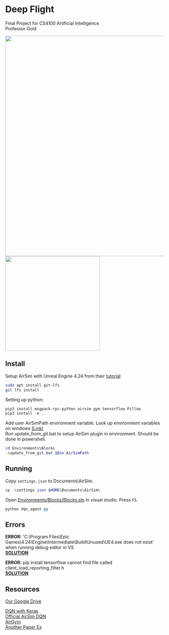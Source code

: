 # Deep Flight

Final Project for CS4100 Artificial Intelligence  
Professor Gold

<img src="docs/DeepFlight.png" height="700">  

<img src="docs/airsim_deepgif.gif" height="300">


## Install

Setup AirSim with Unreal Engine 4.24 from their [tutorial](https://microsoft.github.io/AirSim/build_windows/)

``` bash
sudo apt install git-lfs
git lfs install
```

Setting up python:  
``` powershell
pip3 install msgpack-rpc-python airsim gym tensorflow Pillow
pip3 install -e .
```

Add user AirSimPath environment variable. Look up environment variables on windows [(Link)](https://www.architectryan.com/2018/08/31/how-to-change-environment-variables-on-windows-10/)  
Run update_from_git.bat to setup AirSim plugin in environment. Should be done in powershell.  
``` powershell
cd Environments\Blocks
.\update_from_git.bat $Env:AirSimPath
```

## Running

Copy `settings.json` to Documents\AirSim.
``` powershell
cp .\settings.json $HOME\Documents\AirSim\
```

Open [Environments/Blocks/Blocks.sln](Environments/Blocks/Blocks.sln) in visual studio. Press `F5`.

```powershell
python dqn_agent.py
```

## Errors

**ERROR:** 'C:\Program Files\Epic Games\4.24\Engine\Intermediate\Build\Unused\UE4.exe does not exist'
    when running debug editor in VS  
**[SOLUTION](https://answers.unrealengine.com/questions/218266/unable-to-start-program-ue4exe-error.html)**

**ERROR:** pip install tensorflow cannot find file called client_load_reporting_filter.h  
**[SOLUTION](https://docs.python.org/3/using/windows.html#removing-the-max-path-limitation)**

## Resources

[Our Google Drive](https://drive.google.com/drive/u/1/folders/1pUoStc6qpU9d41R7aaGgp70TfvcZjjC6)

[DQN with Keras](https://towardsdatascience.com/reinforcement-learning-w-keras-openai-dqns-1eed3a5338c)  
[Official AirSim DQN](https://github.com/microsoft/AirSim/blob/d59ceb7f63878f5e087ea802d603ba0fd282ff56/PythonClient/multirotor/DQNdrone.py)  
[AirGym](https://github.com/Kjell-K/AirGym)  
[Another Paper Ex](https://www.mdpi.com/2076-3417/9/24/5571/htm)
